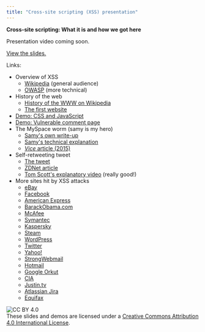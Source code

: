 ```yaml
---
title: "Cross-site scripting (XSS) presentation"
---
```


**Cross-site scripting: What it is and how we got here**

Presentation video coming soon.

[View the slides.](https://docs.google.com/presentation/d/1qqFnLR2FjigGJbtTLUssP2DiVLTQh-pGawPf2bJ6lwI/edit?usp=sharing)

Links:
* Overview of XSS
  * [Wikipedia](https://en.wikipedia.org/wiki/Cross-site_scripting) (general audience)
  * [OWASP](https://www.owasp.org/index.php/Cross-site_Scripting_(XSS)) (more technical)
* History of the web
  * [History of the WWW on Wikipedia](https://en.wikipedia.org/wiki/History_of_the_World_Wide_Web)
  * [The first website](http://info.cern.ch/hypertext/WWW/Help.html)
* [Demo: CSS and JavaScript](demos/css-and-js.html)
* [Demo: Vulnerable comment page](demos/comment-page.php)
* The MySpace worm (samy is my hero)
  * [Samy's own write-up](https://samy.pl/popular/)
  * [Samy's technical explanation](https://samy.pl/popular/tech.html)
  * [*Vice* article (2015)](https://motherboard.vice.com/en_us/article/wnjwb4/the-myspace-worm-that-changed-the-internet-forever)
* Self-retweeting tweet
  * [The tweet](https://twitter.com/dergeruhn/status/476764918763749376)
  * [ZDNet article](http://www.zdnet.com/article/tweetdeck-wasnt-actually-hacked-and-everyone-was-silly/)
  * [Tom Scott's explanatory video](https://www.youtube.com/watch?v=zv0kZKC6GAM) (really good!)
* More sites hit by XSS attacks
  * [eBay](https://nakedsecurity.sophos.com/2016/01/13/ebay-xss-bug-left-users-vulnerable-to-almost-undetectable-phishing-attacks/)
  * [Facebook](http://theharmonyguy.com/oldsite/2011/04/21/recent-facebook-xss-attacks-show-increasing-sophistication/)
  * [American Express](http://www.theregister.co.uk/2008/12/20/american_express_website_bug_redux/)
  * [BarackObama.com](http://www.zdnet.com/article/obama-site-hacked-redirected-to-hillary-clinton/)
  * [McAfee](https://www.cnet.com/news/mcafee-blasted-for-having-holes-in-its-web-sites/)
  * [Symantec](http://www.theregister.co.uk/2009/04/15/symantec_xss_bugs/)
  * [Kaspersky](http://www.theregister.co.uk/2009/02/08/kaspersky_compromise_report/)
  * [Steam](https://blog.horangi.com/real-life-examples-of-web-vulnerabilities-a63bd22d838a)
  * [WordPress](http://blog.trendmicro.com/trendlabs-security-intelligence/wordpress-vulnerability-puts-millions-of-sites-at-risk-trend-micro-solutions-available/)
  * [Twitter](https://blog.twitter.com/official/en_us/a/2010/all-about-the-onmouseover-incident.html)
  * [Yahoo!](http://www.hotforsecurity.com/blog/yahoo-accounts-hijacked-via-xss-type-attack-5172.html)
  * [StrongWebmail](http://www.zdnet.com/article/strongwebmail-ceos-mail-account-hacked-via-xss/)
  * [Hotmail](http://seclists.org/bugtraq/2002/Oct/119)
  * [Google Orkut](https://techcrunch.com/2010/09/25/born-sabado/)
  * [CIA](https://thehackernews.com/2011/06/xss-attack-on-cia-central-itelligence.html)
  * [Justin.tv](http://www.zdnet.com/article/xss-worm-at-justin-tv-infects-2525-profiles/)
  * [Atlassian Jira](https://www.netsparker.com/blog/web-security/apacheorg-and-jira-incident/)
  * [Equifax](https://www.forbes.com/sites/thomasbrewster/2017/09/08/equifax-data-breach-history/)


![CC BY 4.0](https://i.creativecommons.org/l/by/4.0/88x31.png)  
These slides and demos are licensed under a [Creative Commons Attribution 4.0 International License](http://creativecommons.org/licenses/by/4.0/).
